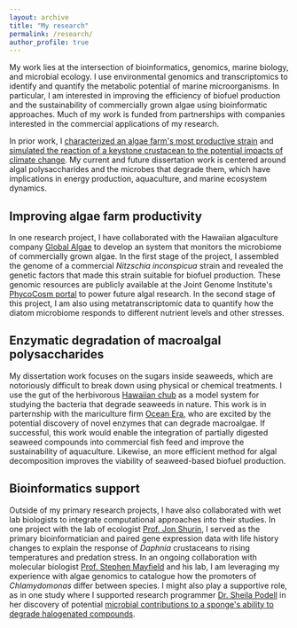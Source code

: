 ```yaml
---
layout: archive
title: "My research"
permalink: /research/
author_profile: true
---
```


My work lies at the intersection of bioinformatics, genomics, marine biology, and microbial ecology.
I use environmental genomics and transcriptomics to identify and quantify the metabolic potential of marine microorganisms. In particular,
I am interested in improving the efficiency of biofuel production and the sustainability of commercially grown algae using bioinformatic approaches.
Much of my work is funded from partnerships with companies interested in the commercial applications of my research.
 
In prior work, I [characterized an algae farm's most productive strain](/publications/AlgaeGenome2021) and
[simulated the reaction of a keystone crustacean to the potential impacts of climate change](/publications/DaphniaPulicaria2022). 
My current and future dissertation work is centered around algal polysaccharides and the microbes that degrade them, which have implications in
energy production, aquaculture, and marine ecosystem dynamics.  

Improving algae farm productivity
-----
In one research project, I have collaborated with the Hawaiian algaculture company [Global Algae](https://www.globalgae.com/)
to develop an system that monitors the microbiome of commercially grown algae. In the first stage of the project, I
assembled the genome of a commercial <i>Nitzschia inconspicua</i> strain and revealed 
the genetic factors that made this strain suitable for biofuel production. These genomic resources are publicly available at the Joint Genome Institute's
[PhycoCosm portal](https://phycocosm.jgi.doe.gov/Nithil2/Nithil2.home.html) to power future algal research. In the second stage of this project,
 I am also using metatranscriptomic data to quantify how the diatom microbiome responds to different nutrient levels and other stresses.

Enzymatic degradation of macroalgal polysaccharides
-----
My dissertation work focuses on the sugars inside seaweeds, which are notoriously difficult to break down using physical or chemical treatments. I use the gut of the
herbivorous [Hawaiian chub](https://www.marinelifephotography.com/fishes/chubs/kyphosus-hawaiiensis.htm) as a model system for studying the bacteria that degrade seaweeds in nature. This work is in parternship with the mariculture firm [Ocean Era](http://ocean-era.com/),
who are excited by the potential discovery of novel enzymes that can degrade macroalgae. If successful, this work would enable the integration of partially digested
seaweed compounds into commercial fish feed and improve the sustainability of aquaculture. Likewise, an more efficient method for algal decomposition improves
the viability of seaweed-based biofuel production.

Bioinformatics support
-----
Outside of my primary research projects, I have also collaborated with wet lab biologists to integrate computational approaches into their studies.
In one project with the lab of ecologist [Prof. Jon Shurin](https://shurinlab.biosci.ucsd.edu/), I served as the primary bioinformatician and paired
gene expression data with life history changes to explain the response of <i>Daphnia</i> crustaceans to rising temperatures and predation stress. In an ongoing collaboration with
molecular biologist [Prof. Stephen Mayfield](https://algae.ucsd.edu/mayfield/index.html) and his lab, I am leveraging my experience with algae genomics to catalogue
how the promoters of <i>Chlamydomonas</i> differ between species. I might also play a supportive role, as in one study where I supported research programmer [Dr. Sheila Podell](https://scholar.google.com/citations?user=YorpORcAAAAJ&hl=en)
in her discovery of potential [microbial contributions to a sponge's ability to degrade halogenated compounds](/publications/SpongeMicrobes2020).